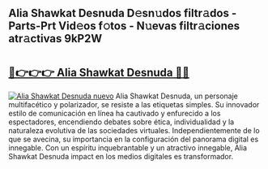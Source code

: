## Alia Shawkat Desnuda D𝚎sn𝚞dos filtr𝚊dos - Parts-Prt Vid𝚎os f𝚘tos - N𝚞evas filtr𝚊ciones atr𝚊ctivas 9kP2W

# <h2><a href="http://mb5ht8.tromn.icu/?c=Alia+Shawkat+Desnuda">🔗👉👉👉 Alia Shawkat Desnuda 🔗🔗</a></h2>

[![Alia Shawkat Desnuda nuevo](https://i.imgur.com/pEAQMta.gif)](http://mb5ht8.tromn.icu/?c=Alia+Shawkat+Desnuda)
Alia Shawkat Desnuda, un personaje multifacético y polarizador, se resiste a las etiquetas simples. Su innovador estilo de comunicación en línea ha cautivado y enfurecido a los espectadores, encendiendo debates sobre ética, individualidad y la naturaleza evolutiva de las sociedades virtuales. Independientemente de lo que se avecina, su importancia en la configuración del panorama digital es innegable. Con un espíritu inquebrantable y un atractivo innegable, Alia Shawkat Desnuda impact en los medios digitales es transformador.
